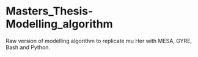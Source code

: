 # Masters_Thesis-Modelling_algorithm
Raw version of modelling algorithm to replicate mu Her with MESA, GYRE, Bash and Python.
